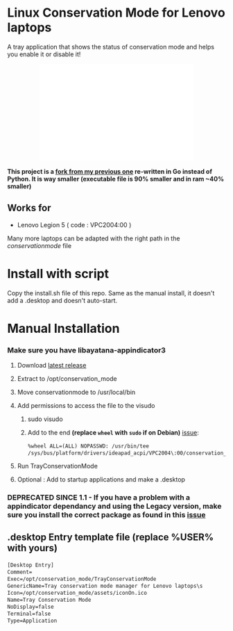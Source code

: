 # Linux Conservation Mode for Lenovo laptops

A tray application that shows the status of conservation mode and helps you enable it or disable it!

<p align="center">
  <img src="https://github.com/liperium/Linux-Conservation-Mode-Utility/blob/master/demo.gif" alt="Demo of the tray service"/>
</p>

**This project is a [fork from my previous one](https://github.com/liperium/Linux-Conservation-Mode-For-Lenovo) re-written in Go instead of Python. It is way smaller (executable file is 90% smaller and in ram ~40% smaller)**

## Works for

- Lenovo Legion 5 ( code : VPC2004:00 )

Many more laptops can be adapted with the right path in the *conservationmode* file

# Install with script

Copy the install.sh file of this repo. Same as the manual install, it doesn't add a .desktop and doesn't auto-start.

# Manual Installation

### Make sure you have libayatana-appindicator3

1. Download [latest release](https://github.com/liperium/Linux-Conservation-Mode-Utility/releases/latest)

2. Extract to /opt/conservation_mode

3. Move conservationmode to /usr/local/bin

4. Add permissions to access the file to the visudo

    1. sudo visudo

    2. Add to the end **(replace ```wheel``` with ```sudo``` if on Debian)** [issue](https://github.com/liperium/Linux-Conservation-Mode-Utility/issues/4):

           %wheel ALL=(ALL) NOPASSWD: /usr/bin/tee /sys/bus/platform/drivers/ideapad_acpi/VPC2004\:00/conservation_mode

5. Run TrayConservationMode

6. Optional : Add to startup applications and make a .desktop

### DEPRECATED SINCE 1.1 - If you have a problem with a appindicator dependancy and using the Legacy version, make sure you install the correct package as found in this [issue](https://github.com/liperium/Linux-Conservation-Mode-Utility/issues/3#issuecomment-1384463218)

## .desktop Entry template file (replace %USER% with yours)

```
[Desktop Entry]
Comment=
Exec=/opt/conservation_mode/TrayConservationMode
GenericName=Tray conservation mode manager for Lenovo laptops\s
Icon=/opt/conservation_mode/assets/iconOn.ico
Name=Tray Conservation Mode
NoDisplay=false
Terminal=false
Type=Application
```
